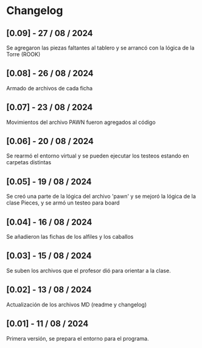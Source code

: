 # Changelog

## [0.09] - 27 / 08 / 2024
Se agregaron las piezas faltantes al tablero y se arrancó con la lógica de la Torre (ROOK)

## [0.08] - 26 / 08 / 2024
Armado de archivos de cada ficha

## [0.07] - 23 / 08 / 2024
Movimientos del archivo PAWN fueron agregados al código

## [0.06] - 20 / 08 / 2024
Se rearmó el entorno virtual y se pueden ejecutar los testeos estando en carpetas distintas

## [0.05] - 19 / 08 / 2024
Se creó una parte de la lógica del archivo 'pawn' y se mejoró la lógica de la clase Pieces, y se armó un testeo para board

## [0.04] - 16 / 08 / 2024
Se añadieron las fichas de los alfiles y los caballos

## [0.03] - 15 / 08 / 2024
Se suben los archivos que el profesor dió para orientar a la clase.

## [0.02] - 13 / 08 / 2024
Actualización de los archivos MD (readme y changelog)

## [0.01] - 11 / 08 / 2024

Primera versión, se prepara el entorno para el programa.


